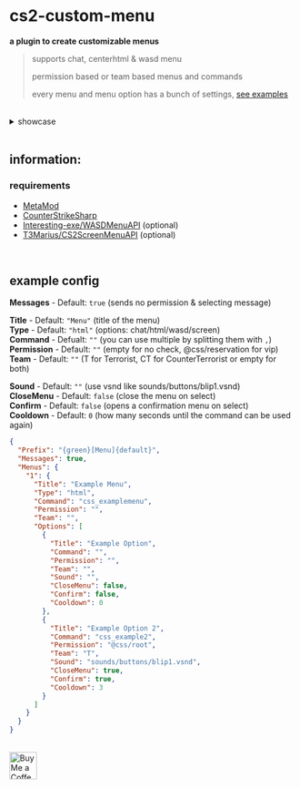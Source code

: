 # cs2-custom-menu
**a plugin to create customizable menus**
> supports chat, centerhtml & wasd menu
>
> permission based or team based menus and commands
>
> every menu and menu option has a bunch of settings, <a href="#config-example">see examples</a>

<br>

<details>
	<summary>showcase</summary>
	<video src="https://github.com/user-attachments/assets/07574910-1b56-48e4-90de-39342743bdaa">
</details>

<br>

## information:

### requirements
- [MetaMod](https://github.com/alliedmodders/metamod-source)
- [CounterStrikeSharp](https://github.com/roflmuffin/CounterStrikeSharp)
- [Interesting-exe/WASDMenuAPI](https://github.com/Interesting-exe/WASDMenuAPI) (optional)
- [T3Marius/CS2ScreenMenuAPI](https://github.com/T3Marius/CS2ScreenMenuAPI) (optional)
<br>

## example config
<a name="config-example"></a>
**Messages** - Default: `true` (sends no permission & selecting message) <br>

**Title** - Default: `"Menu"` (title of the menu) <br>
**Type** - Default: `"html"` (options: chat/html/wasd/screen) <br>
**Command** - Defualt: `""` (you can use multiple by splitting them with `,`) <br>
**Permission** - Default: `""` (empty for no check, @css/reservation for vip) <br>
**Team** - Default: `""` (T for Terrorist, CT for CounterTerrorist or empty for both) <br>

**Sound** - Default: `""` (use vsnd like sounds/buttons/blip1.vsnd) <br>
**CloseMenu** - Default: `false` (close the menu on select) <br>
**Confirm** - Default: `false` (opens a confirmation menu on select) <br>
**Cooldown** - Default: `0` (how many seconds until the command can be used again) <br>

```json
{
  "Prefix": "{green}[Menu]{default}",
  "Messages": true,
  "Menus": {
    "1": {
      "Title": "Example Menu",
      "Type": "html",
      "Command": "css_examplemenu",
      "Permission": "",
      "Team": "",
      "Options": [
        {
          "Title": "Example Option",
          "Command": "",
          "Permission": "",
          "Team": "",
          "Sound": "",
          "CloseMenu": false,
          "Confirm": false,
          "Cooldown": 0
        },
        {
          "Title": "Example Option 2",
          "Command": "css_example2",
          "Permission": "@css/root",
          "Team": "T",
          "Sound": "sounds/buttons/blip1.vsnd",
          "CloseMenu": true,
          "Confirm": true,
          "Cooldown": 3
        }
      ]
    }
  }
}
```

<br> <a href="https://ko-fi.com/exkludera" target="blank"><img src="https://cdn.ko-fi.com/cdn/kofi5.png" height="48px" alt="Buy Me a Coffee at ko-fi.com"></a>
